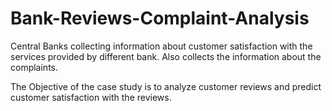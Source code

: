 # Bank-Reviews-Complaint-Analysis

Central Banks collecting information about customer satisfaction with the services provided by different bank. Also collects the information about the complaints.

The Objective of the case study is to analyze customer reviews and predict customer satisfaction with the reviews.
